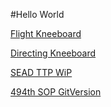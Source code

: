 #Hello World

[Flight Kneeboard](https://daviddcs.github.io/kneeboard/)

[Directing Kneeboard](https://daviddcs.github.io/directing/)

[SEAD TTP WiP](sead.md)

[494th SOP GitVersion](/494SOP/132-494-SOP-1810_DRAFT.md)